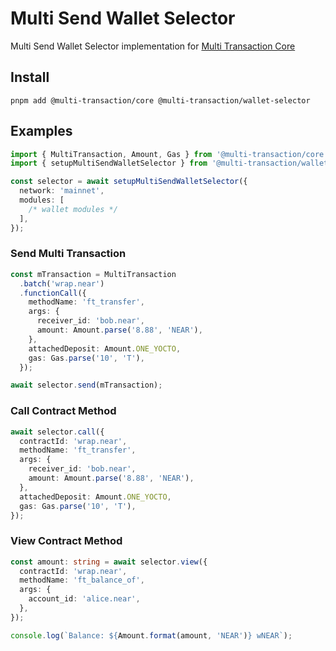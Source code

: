 # Multi Send Wallet Selector
Multi Send Wallet Selector implementation for [Multi Transaction Core](../core/README.md)

## Install
```shell
pnpm add @multi-transaction/core @multi-transaction/wallet-selector
```

## Examples
```ts
import { MultiTransaction, Amount, Gas } from '@multi-transaction/core';
import { setupMultiSendWalletSelector } from '@multi-transaction/wallet-selector';
```

```ts
const selector = await setupMultiSendWalletSelector({
  network: 'mainnet',
  modules: [
    /* wallet modules */
  ],
});
```

### Send Multi Transaction
```ts
const mTransaction = MultiTransaction
  .batch('wrap.near')
  .functionCall({
    methodName: 'ft_transfer',
    args: {
      receiver_id: 'bob.near',
      amount: Amount.parse('8.88', 'NEAR'),
    },
    attachedDeposit: Amount.ONE_YOCTO,
    gas: Gas.parse('10', 'T'),
  });

await selector.send(mTransaction);
```

### Call Contract Method
```ts
await selector.call({
  contractId: 'wrap.near',
  methodName: 'ft_transfer',
  args: {
    receiver_id: 'bob.near',
    amount: Amount.parse('8.88', 'NEAR'),
  },
  attachedDeposit: Amount.ONE_YOCTO,
  gas: Gas.parse('10', 'T'),
});
```

### View Contract Method
```ts
const amount: string = await selector.view({
  contractId: 'wrap.near',
  methodName: 'ft_balance_of',
  args: {
    account_id: 'alice.near',
  },
});

console.log(`Balance: ${Amount.format(amount, 'NEAR')} wNEAR`);
```
